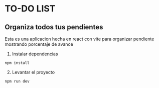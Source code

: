 # TO-DO LIST
## Organiza todos tus pendientes
Esta es una aplicacion hecha en react con vite para organizar pendiente mostrando porcentaje de avance

1. Instalar dependencias
```
npm install
```
2. Levantar el proyecto
```
npm run dev
```